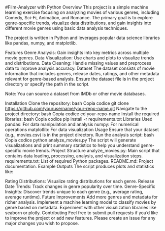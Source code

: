 #Film-Analyzer with Python
Overview
This project is a simple machine learning exercise focusing on analyzing movies of various genres, including Comedy, Sci-Fi, Animation, and Romance. The primary goal is to explore genre-specific trends, visualize data distributions, and gain insights into different movie genres using basic data analysis techniques.

The project is written in Python and leverages popular data science libraries like pandas, numpy, and matplotlib.

Features
Genre Analysis: Gain insights into key metrics across multiple movie genres.
Data Visualization: Use charts and plots to visualize trends and distributions.
Data Cleaning: Handle missing values and preprocess data to improve analysis accuracy.
Dataset
The dataset consists of movie information that includes genres, release dates, ratings, and other metadata relevant for genre-based analysis. Ensure the dataset file is in the project directory or specify the path in the script.

Note: You can source a dataset from IMDb or other movie databases.

Installation
Clone the repository:
bash
Copia codice
git clone https://github.com/yourusername/your-repo-name.git
Navigate to the project directory:
bash
Copia codice
cd your-repo-name
Install the required libraries:
bash
Copia codice
pip install -r requirements.txt
Libraries Used
pandas: For data manipulation and analysis
numpy: For numerical operations
matplotlib: For data visualization
Usage
Ensure that your dataset (e.g., movies.csv) is in the project directory.
Run the analysis script:
bash
Copia codice
python analyze_movies.py
The script will generate visualizations and print summary statistics to help you understand genre-specific movie trends.
Project Structure
analyze_movies.py: Main script that contains data loading, processing, analysis, and visualization steps.
requirements.txt: List of required Python packages.
README.md: Project documentation.
Example Outputs
The script produces plots and statistics like:

Rating Distributions: Visualize rating distributions for each genre.
Release Date Trends: Track changes in genre popularity over time.
Genre-Specific Insights: Discover trends unique to each genre (e.g., average rating, average runtime).
Future Improvements
Add more genres and metadata for richer analysis.
Implement a machine learning model to classify movies by genre based on metadata.
Experiment with other visualization libraries like seaborn or plotly.
Contributing
Feel free to submit pull requests if you’d like to improve the project or add new features. Please create an issue for any major changes you wish to propose.

